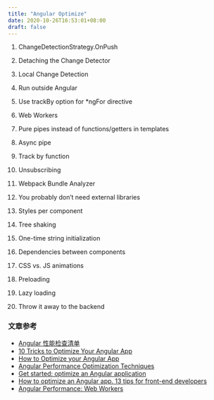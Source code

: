 ```yaml
---
title: "Angular Optimize"
date: 2020-10-26T16:53:01+08:00
draft: false
---
```


1. ChangeDetectionStrategy.OnPush

2. Detaching the Change Detector

3. Local Change Detection

4. Run outside Angular

5. Use trackBy option for *ngFor directive

6. Web Workers

7. Pure pipes instead of functions/getters in templates

8. Async pipe 

9. Track by function

10. Unsubscribing

11. Webpack Bundle Analyzer

12. You probably don’t need external libraries

13. Styles per component

14. Tree shaking

15. One-time string initialization

16. Dependencies between components

17. CSS vs. JS animations

18. Preloading

19. Lazy loading

20. Throw it away to the backend


### 文章参考

- [Angular 性能检查清单](https://github.com/mgechev/angular-performance-checklist/blob/master/README.zh-CN.md)
- [10 Tricks to Optimize Your Angular App](https://blog.bitsrc.io/10-tricks-to-optimize-your-angular-app-44208f616bf0)
- [How to Optimize your Angular App](https://glovorytech.medium.com/how-to-optimize-your-angular-app-554e8584c27b)
- [Angular Performance Optimization Techniques](https://medium.com/swlh/angular-performance-optimization-techniques-5b7ca0808f8b)
- [Get started: optimize an Angular application](https://web.dev/get-started-optimize-angular/)
- [How to optimize an Angular app. 13 tips for front-end developers](https://angrynerds.co/blog/how-to-optimize-angular-app/)
- [Angular Performance: Web Workers](https://blog.bitsrc.io/angular-performance-web-workers-df382c4d3919)